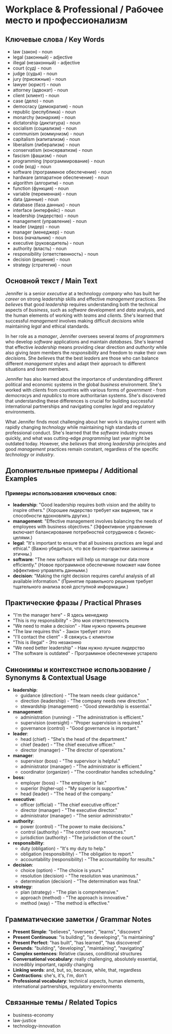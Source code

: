 # Workplace & Professional / Рабочее место и профессионализм

## Ключевые слова / Key Words
- law (закон) - noun
- legal (законный) - adjective
- illegal (незаконный) - adjective
- court (суд) - noun
- judge (судья) - noun
- jury (присяжные) - noun
- lawyer (юрист) - noun
- attorney (адвокат) - noun
- client (клиент) - noun
- case (дело) - noun
- democracy (демократия) - noun
- republic (республика) - noun
- monarchy (монархия) - noun
- dictatorship (диктатура) - noun
- socialism (социализм) - noun
- communism (коммунизм) - noun
- capitalism (капитализм) - noun
- liberalism (либерализм) - noun
- conservatism (консерватизм) - noun
- fascism (фашизм) - noun
- programming (программирование) - noun
- code (код) - noun
- software (программное обеспечение) - noun
- hardware (аппаратное обеспечение) - noun
- algorithm (алгоритм) - noun
- function (функция) - noun
- variable (переменная) - noun
- data (данные) - noun
- database (база данных) - noun
- interface (интерфейс) - noun
- leadership (лидерство) - noun
- management (управление) - noun
- leader (лидер) - noun
- manager (менеджер) - noun
- boss (начальник) - noun
- executive (руководитель) - noun
- authority (власть) - noun
- responsibility (ответственность) - noun
- decision (решение) - noun
- strategy (стратегия) - noun

## Основной текст / Main Text

Jennifer is a senior *executive* at a technology *company* who has built her *career* on strong *leadership* skills and effective *management* practices. She *believe*s that good *leadership* requires understanding both the technical aspects of *business*, such as *software* development and *data* analysis, and the human elements of working with *team*s and *client*s. She's learned that successful *management* involves making difficult *decision*s while maintaining *legal* and ethical standards.

In her role as a *manager*, Jennifer oversees several *team*s of *programmer*s who develop *software* applications and maintain *database*s. She's learned that effective *leadership* means providing clear direction and *authority* while also giving *team* members the *responsibility* and freedom to make their own *decision*s. She *believe*s that the best *leader*s are those who can balance different *management* styles and adapt their approach to different situations and *team* members.

Jennifer has also learned about the importance of understanding different political and economic systems in the global *business* environment. She's worked with *client*s from countries with various forms of *government* - from *democracy*s and *republic*s to more authoritarian systems. She's discovered that understanding these differences is crucial for building successful international partnerships and navigating complex *legal* and regulatory environments.

What Jennifer finds most challenging about her work is staying current with rapidly changing *technology* while maintaining high standards of professional conduct. She's learned that the *software* industry moves quickly, and what was cutting-edge *programming* last year might be outdated today. However, she *believe*s that strong *leadership* principles and good *management* practices remain constant, regardless of the specific *technology* or *industry*.

## Дополнительные примеры / Additional Examples

### Примеры использования ключевых слов:
- **leadership**: "Good leadership requires both vision and the ability to inspire others." (Хорошее лидерство требует как видения, так и способности вдохновлять других.)
- **management**: "Effective management involves balancing the needs of employees with business objectives." (Эффективное управление включает балансирование потребностей сотрудников с бизнес-целями.)
- **legal**: "It's important to ensure that all business practices are legal and ethical." (Важно убедиться, что все бизнес-практики законны и этичны.)
- **software**: "The new software will help us manage our data more efficiently." (Новое программное обеспечение поможет нам более эффективно управлять данными.)
- **decision**: "Making the right decision requires careful analysis of all available information." (Принятие правильного решения требует тщательного анализа всей доступной информации.)

## Практические фразы / Practical Phrases

- "I'm the manager here" - Я здесь менеджер
- "This is my responsibility" - Это моя ответственность
- "We need to make a decision" - Нам нужно принять решение
- "The law requires this" - Закон требует этого
- "I'll contact the client" - Я свяжусь с клиентом
- "This is illegal" - Это незаконно
- "We need better leadership" - Нам нужно лучшее лидерство
- "The software is outdated" - Программное обеспечение устарело

## Синонимы и контекстное использование / Synonyms & Contextual Usage

- **leadership**: 
  - guidance (direction) - "The team needs clear guidance."
  - direction (leadership) - "The company needs new direction."
  - stewardship (management) - "Good stewardship is essential."
- **management**: 
  - administration (running) - "The administration is efficient."
  - supervision (oversight) - "Proper supervision is required."
  - governance (control) - "Good governance is important."
- **leader**: 
  - head (chief) - "She's the head of the department."
  - chief (leader) - "The chief executive officer."
  - director (manager) - "The director of operations."
- **manager**: 
  - supervisor (boss) - "The supervisor is helpful."
  - administrator (manager) - "The administrator is efficient."
  - coordinator (organizer) - "The coordinator handles scheduling."
- **boss**: 
  - employer (boss) - "The employer is fair."
  - superior (higher-up) - "My superior is supportive."
  - head (leader) - "The head of the company."
- **executive**: 
  - officer (official) - "The chief executive officer."
  - director (manager) - "The executive director."
  - administrator (manager) - "The senior administrator."
- **authority**: 
  - power (control) - "The power to make decisions."
  - control (authority) - "The control over resources."
  - jurisdiction (authority) - "The jurisdiction of the court."
- **responsibility**: 
  - duty (obligation) - "It's my duty to help."
  - obligation (responsibility) - "The obligation to report."
  - accountability (responsibility) - "The accountability for results."
- **decision**: 
  - choice (option) - "The choice is yours."
  - resolution (decision) - "The resolution was unanimous."
  - determination (decision) - "The determination was final."
- **strategy**: 
  - plan (strategy) - "The plan is comprehensive."
  - approach (method) - "The approach is innovative."
  - method (way) - "The method is effective."

## Грамматические заметки / Grammar Notes

- **Present Simple**: "believes", "oversees", "learns", "discovers"
- **Present Continuous**: "is building", "is developing", "is maintaining"
- **Present Perfect**: "has built", "has learned", "has discovered"
- **Gerunds**: "building", "developing", "maintaining", "navigating"
- **Complex sentences**: Relative clauses, conditional structures
- **Conversational vocabulary**: really challenging, absolutely essential, incredibly important, rapidly changing
- **Linking words**: and, but, so, because, while, that, regardless
- **Contractions**: she's, it's, I'm, don't
- **Professional vocabulary**: technical aspects, human elements, international partnerships, regulatory environments

## Связанные темы / Related Topics

- business-economy
- law-justice
- technology-innovation

